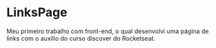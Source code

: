 # LinksPage
Meu primeiro trabalho com front-end, o qual desenvolvi uma página de links com o auxílio do curso discover do Rocketseat.
